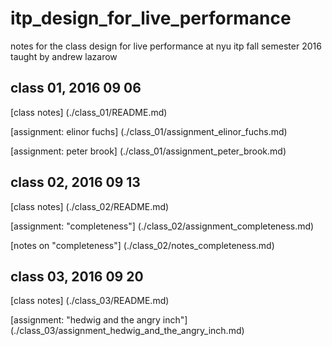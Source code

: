 # itp_design_for_live_performance
notes for the class design for live performance at nyu itp fall semester 2016
taught by andrew lazarow

## class 01, 2016 09 06

[class notes]
(./class_01/README.md)

[assignment: elinor fuchs]
(./class_01/assignment_elinor_fuchs.md)

[assignment: peter brook]
(./class_01/assignment_peter_brook.md)

## class 02, 2016 09 13

[class notes]
(./class_02/README.md)

[assignment: "completeness"]
(./class_02/assignment_completeness.md)

[notes on "completeness"]
(./class_02/notes_completeness.md)

## class 03, 2016 09 20

[class notes]
(./class_03/README.md)

[assignment: "hedwig and the angry inch"]
(./class_03/assignment_hedwig_and_the_angry_inch.md)
